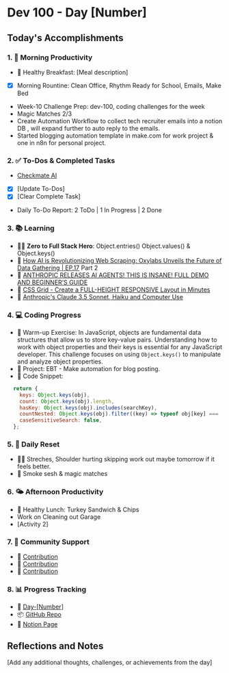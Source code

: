 # Dev 100 - Day [Number]

## Today's Accomplishments

### 1. 🌅 Morning Productivity

- 🍳 Healthy Breakfast: [Meal description]
- [x] Morning Rountine: Clean Office, Rhythm Ready for School, Emails, Make Bed
- Week-10 Challenge Prep: dev-100, coding challenges for the week
- Magic Matches 2/3
- Create Automation Workflow to collect tech recruiter emails into a notion DB , will expand further to auto reply to the emails. 
- Started blogging automation template in make.com for work project & one in n8n for personal project. 

### 2. ✅ To-Dos & Completed Tasks

- [Checkmate AI](https://checkmate-ai.vercel.app/)
- [x] [Update To-Dos]
- [x] [Clear Complete Task]
- Daily To-Do Report: 2 ToDo | 1 In Progress | 2 Done

### 3. 📚 Learning

- 🦸‍♂️ **Zero to Full Stack Hero**: Object.entries() Object.values() & Object.keys()
- 🔗 [How AI is Revolutionizing Web Scraping: Oxylabs Unveils the Future of Data Gathering | EP.17](https://www.youtube.com/watch?v=uTu1xaqWyjg) Part 2
- 🔗 [ANTHROPIC RELEASES AI AGENTS! THIS IS INSANE! FULL DEMO AND BEGINNER’S GUIDE](https://www.youtube.com/watch?v=hkYq9rWfapg)
- 🔗 [CSS Grid - Create a FULL-HEIGHT RESPONSIVE Layout in Minutes](https://www.youtube.com/watch?v=xR23ktLwvrg)
- 🔗 [Anthropic's Claude 3.5 Sonnet, Haiku and Computer Use](https://www.youtube.com/watch?v=3vby3_bt_yk)

### 4. 💻 Coding Progress

- 🧠 Warm-up Exercise: In JavaScript, objects are fundamental data structures that allow us to store key-value pairs. Understanding how to work with object properties and their keys is essential for any JavaScript developer. This challenge focuses on using `Object.keys()` to manipulate and analyze object properties.
- 🦺 Project: EBT - Make automation for blog posting.
- 📝 Code Snippet:

```javascript
  return {
    keys: Object.keys(obj),
    count: Object.keys(obj).length,
    hasKey: Object.keys(obj).includes(searchKey),
    countNested: Object.keys(obj).filter((key) => typeof obj[key] === 'object').length,
    caseSensitiveSearch: false,
  };
```

### 5. 🔄 Daily Reset

- 🏋️‍♂️ Streches, Shoulder hurting skipping work out maybe tomorrow if it feels better.
- 🧘 Smoke sesh & magic matches

### 6. 🌤️ Afternoon Productivity

- 🍱 Healthy Lunch: Turkey Sandwich & Chips
- Work on Cleaning out Garage
- [Activity 2]

### 7. 🤝 Community Support

- 🔗 [Contribution](URL)
- 🔗 [Contribution](URL)
- 🔗 [Contribution](URL)

### 8. 📊 Progress Tracking

- 🏫 [Day-[Number]](https://www.skool.com/universityofcode/dev-100-day-[Number])
- 📦 [GitHub Repo](https://github.com/Digitl-Alchemyst/dev100/blob/main/Day-[Number]/day[Number].md)
- 📄 [Notion Page](https://liberating-galley-48d.notion.site/Dev100-Coding-Lifestyle-Challenge-a85ec9fba3ce41f3b29d581a1a85d92b?pvs=4)

## Reflections and Notes

[Add any additional thoughts, challenges, or achievements from the day]
